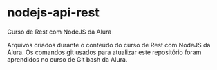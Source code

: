 # nodejs-api-rest
Curso de Rest com NodeJS da Alura

Arquivos criados durante o conteúdo do curso de Rest com NodeJS da Alura. Os comandos git usados para atualizar este repositório foram aprendidos no curso de Git bash da Alura.
